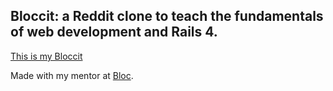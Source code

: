 ## Bloccit: a Reddit clone to teach the fundamentals of web development and Rails 4.
[This is my Bloccit](https://yeoenggu-bloccit.herokuapp.com/)

Made with my mentor at [Bloc](http://bloc.io).